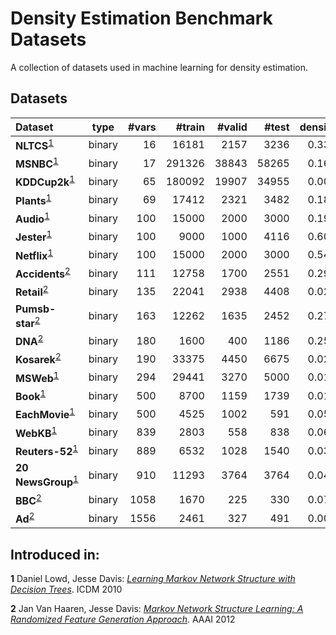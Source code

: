 # Density Estimation Benchmark Datasets

A collection of datasets used in machine learning for density
estimation.

## Datasets

|Dataset | type | #vars | #train | #valid | #test | density | abbrv |
|:------|:---:|---:|---:|---:|---:|---:|---:|
|**NLTCS**<sup id="a1">[1](#f1)</sup>| binary | 16 | 16181 | 2157 | 3236 | 0.332|`NLTCS`|
|**MSNBC**<sup id="a1">[1](#f1)</sup>| binary | 17 | 291326 | 38843 | 58265 | 0.166|`msnbc`|
|**KDDCup2k**<sup id="a1">[1](#f1)</sup>| binary | 65 | 180092 | 19907 | 34955 | 0.008|`kdd`|
|**Plants**<sup id="a1">[1](#f1)</sup>| binary | 69 | 17412 | 2321 | 3482 | 0.180|`plants`|
|**Audio**<sup id="a1">[1](#f1)</sup>| binary | 100 | 15000 | 2000 | 3000 | 0.199|`baudio`|
|**Jester**<sup id="a1">[1](#f1)</sup>| binary | 100 | 9000 | 1000 | 4116 | 0.608|`jester`|
|**Netflix**<sup id="a1">[1](#f1)</sup>| binary | 100 | 15000 | 2000 | 3000 | 0.541|`bnetflix`|
|**Accidents**<sup id="a1">[2](#f2)</sup>| binary | 111 | 12758 | 1700 | 2551 | 0.291|`accidents`|
|**Retail**<sup id="a2">[2](#f2)</sup>| binary | 135 | 22041 | 2938 | 4408 | 0.024|`tretail`|
|**Pumsb-star**<sup id="a2">[2](#f2)</sup>| binary | 163 | 12262 | 1635 | 2452 | 0.270|`pumsb_star`|
|**DNA**<sup id="a2">[2](#f2)</sup>| binary | 180 | 1600 | 400 | 1186 | 0.253|`dna`|
|**Kosarek**<sup id="a2">[2](#f2)</sup>| binary | 190 | 33375 | 4450 | 6675 | 0.020|`kosarek`|
|**MSWeb**<sup id="a1">[1](#f1)</sup>| binary | 294 | 29441 | 3270 | 5000 | 0.010|`MSWeb`|
|**Book**<sup id="a1">[1](#f1)</sup>| binary | 500 | 8700 | 1159 | 1739 | 0.016|`book`|
|**EachMovie**<sup id="a1">[1](#f1)</sup>| binary | 500 | 4525 | 1002 | 591 | 0.059|`tmovie`|
|**WebKB**<sup id="a1">[1](#f1)</sup>| binary | 839 | 2803 | 558 | 838 | 0.064|`cwebkb`|
|**Reuters-52**<sup id="a1">[1](#f1)</sup>| binary | 889 | 6532 | 1028 | 1540 | 0.036|`cr52`|
|**20 NewsGroup**<sup id="a1">[1](#f1)</sup>| binary | 910 | 11293 | 3764 | 3764 | 0.049|`c20ng`|
|**BBC**<sup id="a2">[2](#f2)</sup>| binary | 1058 | 1670 | 225 | 330 | 0.078|`bbc`|
|**Ad**<sup id="a2">[2](#f2)</sup>| binary | 1556 | 2461 | 327 | 491 | 0.008|`ad`|


## Introduced in:

<b id="f1">1</b> Daniel Lowd, Jesse Davis: [*Learning Markov Network
Structure with Decision Trees*][Lowd2010]. ICDM 2010

<b id="f2">2</b> Jan Van Haaren, Jesse Davis: [*Markov Network
Structure Learning: A Randomized Feature Generation Approach*][VanHaaren2012]. AAAI 2012

[Lowd2010]: http://ix.cs.uoregon.edu/~lowd/icdm10lowd.pdf
[VanHaaren2012]: http://www.aaai.org/ocs/index.php/AAAI/AAAI12/paper/viewFile/5107/5534
